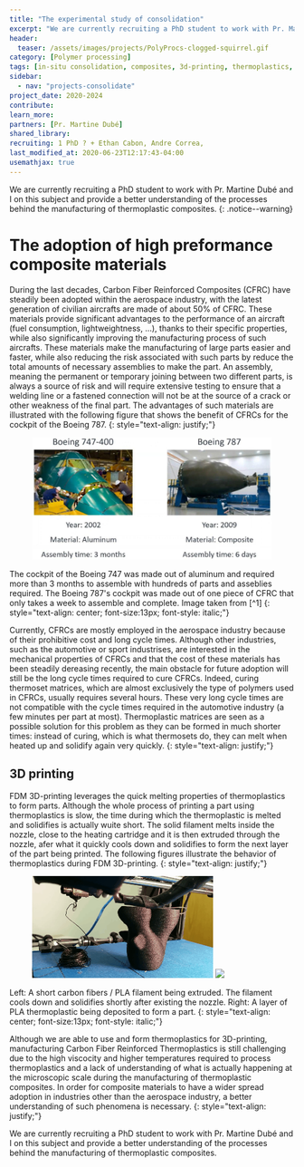 ```yaml
---
title: "The experimental study of consolidation"
excerpt: "We are currently recruiting a PhD student to work with Pr. Martine Dubé and I on this subject and provide a better understanding of the processes behind the manufacturing of thermoplastic composites"
header:
  teaser: /assets/images/projects/PolyProcs-clogged-squirrel.gif
category: [Polymer processing]
tags: [in-situ consolidation, composites, 3d-printing, thermoplastics, welding]
sidebar:
  - nav: "projects-consolidate"
project_date: 2020-2024
contribute: 
learn_more: 
partners: [Pr. Martine Dubé]
shared_library: 
recruiting: 1 PhD ? + Ethan Cabon, Andre Correa, 
last_modified_at: 2020-06-23T12:17:43-04:00
usemathjax: true 
---
```


We are currently recruiting a PhD student to work with Pr. Martine Dubé and I on this subject and provide a better understanding of the processes behind the manufacturing of thermoplastic composites.
{: .notice--warning}

# The adoption of high preformance composite materials

During the last decades, Carbon Fiber Reinforced Composites (CFRC) have steadily been adopted within the aerospace industry, with the latest generation of civilian aircrafts are made of about 50% of CFRC. These materials provide significant advantages to the performance of an aircraft (fuel consumption, lightweightness, ...), thanks to their specific properties, while also significantly improving the manufacturing process of such aircrafts. These materials make the manufacturing of large parts easier and faster, while also reducing the risk associated with such parts by reduce the total amounts of necessary assemblies to make the part. An assembly, meaning the permanent or temporary joining between two different parts, is always a source of risk and will require extensive testing to ensure that a welding line or a fastened connection will not be at the source of a crack or other weakness of the final part. The advantages of such materials are illustrated with the following figure that shows the benefit of CFRCs for the cockpit of the Boeing 787.
{: style="text-align: justify;"}

<figure>
    <a href="https://compositeskn.org/webinars/"><img src="/assets/images/projects/PolyProcs-consolidate-B787.jpg"></a>
</figure>
The cockpit of the Boeing 747 was made out of aluminum and required more than 3 months to assemble with hundreds of parts and asseblies required. The Boeing 787's cockpit was made out of one piece of CFRC that only takes a week to assemble and complete.  Image taken from [^1]
{: style="text-align: center; font-size:13px; font-style: italic;"}

Currently, CFRCs are mostly employed in the aerospace industry because of their prohibitive cost and long cycle times. Although other industries, such as the automotive or sport industrises, are interested in the mechanical properties of CFRCs and that the cost of these materials has been steadily dereasing recently, the main obstacle for future adoption will still be the long cycle times required to cure CFRCs. Indeed, curing thermoset matrices, which are almost exclusively the type of polymers used in CFRCs, usually requires several hours. These very long cycle times are not compatible with the cycle times required in the automotive industry (a few minutes per part at most). Thermoplastic matrices are seen as a possible solution for this problem as they can be formed in much shorter times: instead of curing, which is what thermosets do, they can melt when heated up and solidify again very quickly.
{: style="text-align: justify;"}

## 3D printing

FDM 3D-printing leverages the quick melting properties of thermoplastics to form parts. Although the whole process of printing a part using thermoplastics is slow, the time during which the thermoplastic is melted and solidifies is actually wuite short. The solid filament melts inside the nozzle, close to the heating cartridge and it is then extruded through the nozzle, afer what it quickly cools down and solidifies to form the next layer of the part being printed. The following figures illustrate the behavior of thermoplastics during FDM 3D-printing. 
{: style="text-align: justify;"}

<figure class="half">
    <a href="/assets/images/projects/PolyProcs-clogged-squirrel.gif"><img src="/assets/images/projects/PolyProcs-clogged-squirrel.gif"></a>
    <a href="/assets/images/projects/PolyProcs-clogged-squirrel.gif"><img src="/assets/images/projects/PolyProcs-composite-layer.gif"></a>
</figure>
Left: A short carbon fibers / PLA filament being extruded. The filament cools down and solidifies shortly after existing the nozzle. Right: A layer of PLA thermoplastic being deposited to form a part.
{: style="text-align: center; font-size:13px; font-style: italic;"}

Although we are able to use and form thermoplastics for 3D-printing, manufacturing Carbon Fiber Reinforced Thermoplastics is still challenging due to the high viscocity and higher temperatures required to process thermoplastics and a lack of understanding of what is actually happening at the microscopic scale during the manufacturing of thermoplastic composites. 
In order for composite materials to have a wider spread adoption in industries other than the aerospace industry, a better understanding of such phenomena is necessary.
{: style="text-align: justify;"}

We are currently recruiting a PhD student to work with Pr. Martine Dubé and I on this subject and provide a better understanding of the processes behind the manufacturing of thermoplastic composites.


[^1]: [Composites Knowledge Network, Webinar 01](https://compositeskn.org/webinars/)
